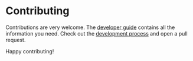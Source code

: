
# Contributing

Contributions are very welcome. The [developer guide](docs/developerGuide.md) contains all the information you need. Check out the [development process](docs/process.md) and open a pull request.

Happy contributing!
